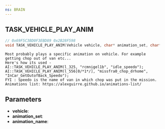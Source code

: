```yaml
---
ns: BRAIN
---
```

## TASK_VEHICLE_PLAY_ANIM

```c
// 0x69F5C3BD0F3EBD89 0x2B28F598
void TASK_VEHICLE_PLAY_ANIM(Vehicle vehicle, char* animation_set, char* animation_name);
```

```
Most probably plays a specific animation on vehicle. For example getting chop out of van etc...  
Here's how its used -   
AI::TASK_VEHICLE_PLAY_ANIM(l_325, "rcmnigel1b", "idle_speedo");  
AI::TASK_VEHICLE_PLAY_ANIM(l_556[0/*1*/], "missfra0_chop_drhome", "InCar_GetOutofBack_Speedo");  
FYI : Speedo is the name of van in which chop was put in the mission.  
Animations list: https://alexguirre.github.io/animations-list/  
```

## Parameters
* **vehicle**: 
* **animation_set**: 
* **animation_name**: 

